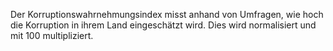 Der Korruptionswahrnehmungsindex misst anhand von Umfragen, wie hoch die Korruption in ihrem Land eingeschätzt wird. Dies wird normalisiert und mit 100 multipliziert.
